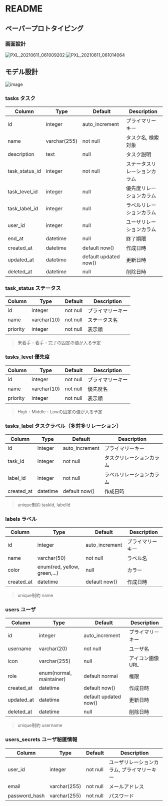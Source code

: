 # README

## ペーパープロトタイピング

### 画面設計

![PXL_20210611_061009202](https://user-images.githubusercontent.com/85146460/121640279-af678880-cac8-11eb-95f5-55deba179cd2.jpg)
![PXL_20210611_061014064](https://user-images.githubusercontent.com/85146460/121640302-b393a600-cac8-11eb-9ee4-bc5a2666d626.jpg)

## モデル設計

![image](https://user-images.githubusercontent.com/85146460/121843649-a28fa280-cd1d-11eb-95d9-eaea1972f9b9.png)

### tasks タスク

|  Column  |  Type  | Default  |  Description  |
| ---- | ---- | ---- | ---- |
|  id  |  integer  | auto_increment | プライマリーキー |
|  name  |  varchar(255)  | not null  | タスク名, 検索対象 |
|  description  |  text  | null | タスク説明 |
|  task_status_id  |  integer  | not null | ステータスリレーションカラム |
|  task_level_id  |  integer  | null | 優先度リレーションカラム |
|  task_label_id  |  integer | null  | ラベルリレーションカラム |
|  user_id  |  integer | null  | ユーザリレーションカラム |
|  end_at  |  datetime  | null  | 終了期限 |
|  created_at  |  datetime | default now() | 作成日時 |
|  updated_at  |  datetime | default updated now() | 更新日時 |
|  deleted_at  |  datetime  | null  | 削除日時 |

### task_status ステータス

|  Column  |  Type  | Default  |  Description  |
| ---- | ---- | ---- | ---- |
|  id  |  integer  | not null | プライマリーキー |
|  name  |  varchar(10)  | not null | ステータス名 |
|  priority  |  integer  | not null | 表示順 |

> 未着手・着手・完了の固定の値が入る予定

### tasks_level 優先度

|  Column  |  Type  | Default  |  Description  |
| ---- | ---- | ---- | ---- |
|  id  |  integer  | not null | プライマリーキー |
|  name  |  varchar(10)  | not null | 優先度名 |
|  priority  |  integer  | not null | 表示順 |

> High・Middle・Lowの固定の値が入る予定

### tasks_label タスクラベル（多対多リレーション）

|  Column  |  Type  | Default  |  Description  |
| ---- | ---- | ---- | ---- |
|  id  |  integer  | auto_increment | プライマリーキー |
|  task_id  |  integer  | not null | タスクリレーションカラム |
|  label_id  |  integer  | not null | ラベルリレーションカラム |
|  created_at  |  datetime | default now() | 作成日時 |

> unique制約 taskId, labelId

### labels ラベル

|  Column  |  Type  | Default  |  Description  |
| ---- | ---- | ---- | ---- |
|  id  |  integer  | auto_increment | プライマリーキー |
|  name  |  varchar(50)  | not null | ラベル名 |
|  color  |  enum(red, yellow, green,...)  | null | カラー |
|  created_at  |  datetime | default now() | 作成日時 |

> unique制約 name

### users ユーザ

|  Column  |  Type  | Default  |  Description  |
| ---- | ---- | ---- | ---- |
|  id  |  integer  | auto_increment | プライマリーキー |
|  username  |  varchar(20)  | not null | ユーザ名 |
|  icon  |  varchar(255)  | null | アイコン画像URL |
|  role  |  enum(normal, maintainer)  | default normal | 権限 |
|  created_at  |  datetime | default now() | 作成日時 |
|  updated_at  |  datetime | default updated now() | 更新日時 |
|  deleted_at  |  datetime  | null  | 削除日時 |

> unique制約 username

### users_secrets ユーザ秘匿情報

|  Column  |  Type  | Default  |  Description  |
| ---- | ---- | ---- | ---- |
|  user_id  |  integer  | not null | ユーザリレーションカラム, プライマリーキー |
|  email  |  varchar(255)  | not null | メールアドレス |
|  password_hash  |  varchar(255)  | not null | パスワード |

